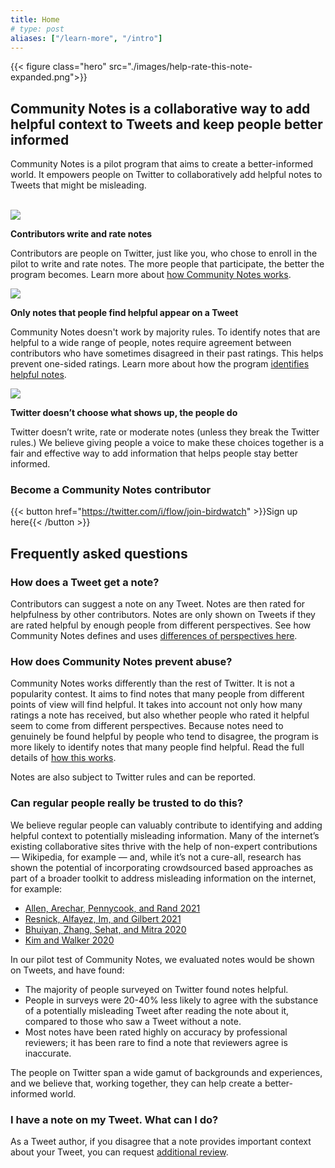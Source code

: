 ```yaml
---
title: Home
# type: post
aliases: ["/learn-more", "/intro"]
---
```


{{< figure class="hero" src="./images/help-rate-this-note-expanded.png">}}

## Community Notes is a collaborative way to add helpful context to Tweets and keep people better informed

Community Notes is a pilot program that aims to create a better-informed world. It empowers people on Twitter to collaboratively add helpful notes to Tweets that might be misleading.

<br/>

<div class="info-item">
<img src="./images/write.svg">
<div>

**Contributors write and rate notes**

Contributors are people on Twitter, just like you, who chose to enroll in the pilot to write and rate notes. The more people that participate, the better the program becomes. Learn more about [how Community Notes works](./overview/).

</div>
</div>

<div class="info-item">
<img src="./images/rate.svg">
<div>

**Only notes that people find helpful appear on a Tweet**

Community Notes doesn't work by majority rules. To identify notes that are helpful to a wide range of people, notes require agreement between contributors who have sometimes disagreed in their past ratings. This helps prevent one-sided ratings. Learn more about how the program [identifies helpful notes](./diversity/).

</div>
</div>

<div class="info-item">
<img src="./images/people.svg">
<div>

**Twitter doesn’t choose what shows up, the people do**

Twitter doesn’t write, rate or moderate notes (unless they break the Twitter rules.) We believe giving people a voice to make these choices together is a fair and effective way to add information that helps people stay better informed.

</div>
</div>

<div class="info-box">

### Become a Community Notes contributor

{{< button href="https://twitter.com/i/flow/join-birdwatch" >}}Sign up here{{< /button >}}

</div>

## Frequently asked questions

### How does a Tweet get a note?

Contributors can suggest a note on any Tweet. Notes are then rated for helpfulness by other contributors. Notes are only shown on Tweets if they are rated helpful by enough people from different perspectives. See how Community Notes defines and uses [differences of perspectives here](diversity-of-perspectives/).

### How does Community Notes prevent abuse?

Community Notes works differently than the rest of Twitter. It is not a popularity contest. It aims to find notes that many people from different points of view will find helpful. It takes into account not only how many ratings a note has received, but also whether people who rated it helpful seem to come from different perspectives. Because notes need to genuinely be found helpful by people who tend to disagree, the program is more likely to identify notes that many people find helpful. Read the full details of [how this works](diversity-of-perspectives/).

Notes are also subject to Twitter rules and can be reported.

### Can regular people really be trusted to do this?

We believe regular people can valuably contribute to identifying and adding helpful context to potentially misleading information. Many of the internet’s existing collaborative sites thrive with the help of non-expert contributions — Wikipedia, for example — and, while it’s not a cure-all, research has shown the potential of incorporating crowdsourced based approaches as part of a broader toolkit to address misleading information on the internet, for example:

- [Allen, Arechar, Pennycook, and Rand 2021](https://www.science.org/doi/10.1126/sciadv.abf4393)
- [Resnick, Alfayez, Im, and Gilbert 2021](https://arxiv.org/abs/2108.07898)
- [Bhuiyan, Zhang, Sehat, and Mitra 2020](https://arxiv.org/pdf/2008.09533.pdf)
- [Kim and Walker 2020](https://misinforeview.hks.harvard.edu/article/leveraging-volunteer-fact-checking-to-identify-misinformation-about-covid-19-in-social-media/)

In our pilot test of Community Notes, we evaluated notes would be shown on Tweets, and have found:

- The majority of people surveyed on Twitter found notes helpful.
- People in surveys were 20-40% less likely to agree with the substance of a potentially misleading Tweet after reading the note about it, compared to those who saw a Tweet without a note.
- Most notes have been rated highly on accuracy by professional reviewers; it has been rare to find a note that reviewers agree is inaccurate.

The people on Twitter span a wide gamut of backgrounds and experiences, and we believe that, working together, they can help create a better-informed world.

### I have a note on my Tweet. What can I do?

As a Tweet author, if you disagree that a note provides important context about your Tweet, you can request [additional review](./additional-review/).
